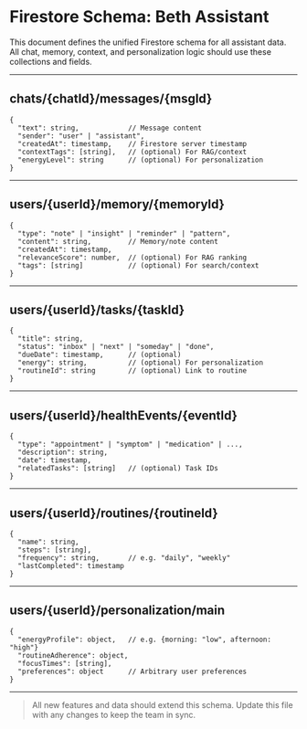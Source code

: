 # Firestore Schema: Beth Assistant

This document defines the unified Firestore schema for all assistant data. All chat, memory, context, and personalization logic should use these collections and fields.

---

## chats/{chatId}/messages/{msgId}
```jsonc
{
  "text": string,            // Message content
  "sender": "user" | "assistant",
  "createdAt": timestamp,    // Firestore server timestamp
  "contextTags": [string],   // (optional) For RAG/context
  "energyLevel": string      // (optional) For personalization
}
```

---

## users/{userId}/memory/{memoryId}
```jsonc
{
  "type": "note" | "insight" | "reminder" | "pattern",
  "content": string,         // Memory/note content
  "createdAt": timestamp,
  "relevanceScore": number,  // (optional) For RAG ranking
  "tags": [string]           // (optional) For search/context
}
```

---

## users/{userId}/tasks/{taskId}
```jsonc
{
  "title": string,
  "status": "inbox" | "next" | "someday" | "done",
  "dueDate": timestamp,      // (optional)
  "energy": string,          // (optional) For personalization
  "routineId": string        // (optional) Link to routine
}
```

---

## users/{userId}/healthEvents/{eventId}
```jsonc
{
  "type": "appointment" | "symptom" | "medication" | ...,
  "description": string,
  "date": timestamp,
  "relatedTasks": [string]   // (optional) Task IDs
}
```

---

## users/{userId}/routines/{routineId}
```jsonc
{
  "name": string,
  "steps": [string],
  "frequency": string,       // e.g. "daily", "weekly"
  "lastCompleted": timestamp
}
```

---

## users/{userId}/personalization/main
```jsonc
{
  "energyProfile": object,   // e.g. {morning: "low", afternoon: "high"}
  "routineAdherence": object,
  "focusTimes": [string],
  "preferences": object      // Arbitrary user preferences
}
```

---

> All new features and data should extend this schema. Update this file with any changes to keep the team in sync. 